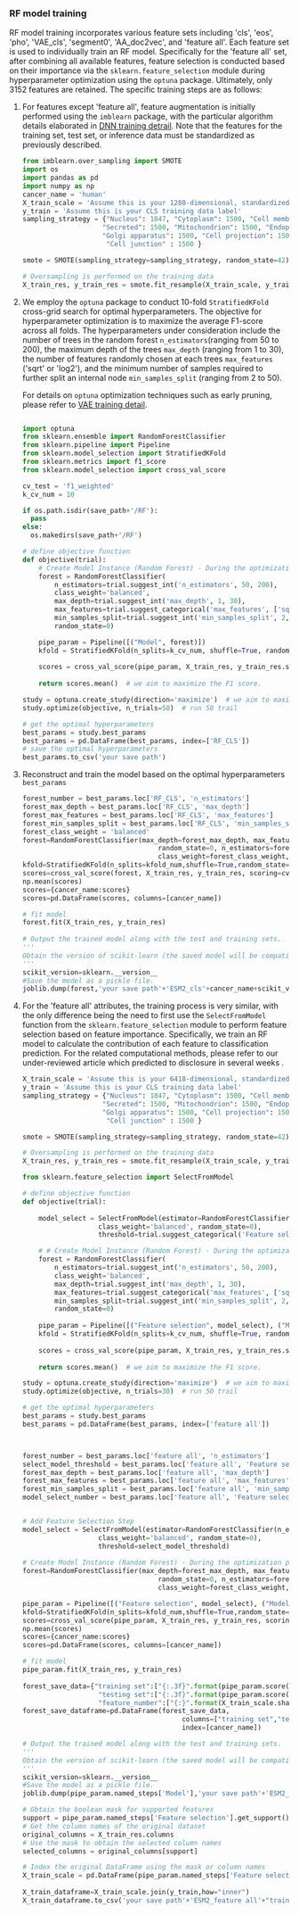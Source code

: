 ### RF model training

RF model training incorporates various feature sets including 'cls', 'eos', 'pho', 'VAE_cls', 'segment0', 'AA_doc2vec', and 'feature all'. Each feature set is used to individually train an RF model. Specifically for the 'feature all' set, after combining all available features, feature selection is conducted based on their importance via the `sklearn.feature_selection` module during hyperparameter optimization using the `optuna` package. Ultimately, only 3152 features are retained. The specific training steps are as follows:

1. For features except 'feature all', feature augmentation is initially performed using the `imblearn` package, with the particular algorithm details elaborated in [DNN training detrail](https://github.com/yujuan-zhang/feature-representation-for-LLMs/blob/main/Model/ESM2_feature_all/DNN_model_param/DNN%20MLP.md
   ). Note that the features for the training set, test set, or inference data must be standardized as previously described.

   ```python
   from imblearn.over_sampling import SMOTE
   import os
   import pandas as pd
   import numpy as np
   cancer_name = 'human'
   X_train_scale = 'Assume this is your 1280-dimensional, standardized CLS training data.'
   y_train = 'Assume this is your CLS training data label'
   sampling_strategy = {"Nucleus": 1847, "Cytoplasm": 1500, "Cell membrane": 1500,
                       "Secreted": 1500, "Mitochondrion": 1500, "Endoplasmic reticulum": 1500,
                       "Golgi apparatus": 1500, "Cell projection": 1500, "Lysosome" : 1500,
                        "Cell junction" : 1500 }
   
   smote = SMOTE(sampling_strategy=sampling_strategy, random_state=42)
   
   # Oversampling is performed on the training data 
   X_train_res, y_train_res = smote.fit_resample(X_train_scale, y_train)
   ```

2. We employ the `optuna` package to conduct 10-fold `StratifiedKFold` cross-grid search for optimal hyperparameters. The objective for hyperparameter optimization is to maximize the average F1-score across all folds. The hyperparameters under consideration include the number of trees in the random forest `n_estimators`(ranging from 50 to 200), the maximum depth of the trees `max_depth` (ranging from 1 to 30), the number of features randomly chosen at each trees `max_features` ('sqrt' or 'log2'), and the minimum number of samples required to further split an internal node `min_samples_split` (ranging from 2 to 50).

   For details on `optuna` optimization techniques such as early pruning, please refer to [VAE training detail](https://github.com/yujuan-zhang/feature-representation-for-LLMs/blob/main/Model/VAE%20model/Res_VAE%20training%20detail.md
   ).

   ```python
   
   import optuna
   from sklearn.ensemble import RandomForestClassifier
   from sklearn.pipeline import Pipeline
   from sklearn.model_selection import StratifiedKFold
   from sklearn.metrics import f1_score
   from sklearn.model_selection import cross_val_score
   
   cv_test = 'f1_weighted'
   k_cv_num = 10
   
   if os.path.isdir(save_path+'/RF'):
     pass
   else:
     os.makedirs(save_path+'/RF')
   
   # define objective function
   def objective(trial):
       # Create Model Instance (Random Forest) - During the optimization process
       forest = RandomForestClassifier(
           n_estimators=trial.suggest_int('n_estimators', 50, 200),
           class_weight='balanced',
           max_depth=trial.suggest_int('max_depth', 1, 30),
           max_features=trial.suggest_categorical('max_features', ['sqrt', 'log2']),
           min_samples_split=trial.suggest_int('min_samples_split', 2, 50),
           random_state=0)
   
       pipe_param = Pipeline([("Model", forest)])
       kfold = StratifiedKFold(n_splits=k_cv_num, shuffle=True, random_state=0)
       
       scores = cross_val_score(pipe_param, X_train_res, y_train_res.squeeze(), cv=kfold, scoring=cv_test, n_jobs=-1)
       
       return scores.mean()  # we aim to maximize the F1 score.
   
   study = optuna.create_study(direction='maximize')  # we aim to maximize the F1 score.
   study.optimize(objective, n_trials=50)  # run 50 trail
   
   # get the optimal hyperparameters 
   best_params = study.best_params
   best_params = pd.DataFrame(best_params, index=['RF_CLS'])
   # save the optimal hyperparameters
   best_params.to_csv('your save path')
   ```

3. Reconstruct and train the model based on the optimal hyperparameters `best_params`

   ```python
   forest_number = best_params.loc['RF_CLS', 'n_estimators']
   forest_max_depth = best_params.loc['RF_CLS', 'max_depth']
   forest_max_features = best_params.loc['RF_CLS', 'max_features']
   forest_min_samples_split = best_params.loc['RF_CLS', 'min_samples_split']
   forest_class_weight = 'balanced'
   forest=RandomForestClassifier(max_depth=forest_max_depth, max_features=forest_max_features,
                                     random_state=0, n_estimators=forest_number, 
                                     class_weight=forest_class_weight, min_samples_split=forest_min_samples_split)
   kfold=StratifiedKFold(n_splits=kfold_num,shuffle=True,random_state=0) # using StratifiedKFold 
   scores=cross_val_score(forest, X_train_res, y_train_res, scoring=cv_test, cv=kfold, n_jobs=-1) 
   np.mean(scores)
   scores={cancer_name:scores}
   scores=pd.DataFrame(scores, columns=[cancer_name])
   
   # fit model 
   forest.fit(X_train_res, y_train_res)
       
   # Output the trained model along with the test and training sets.
   '''
   Obtain the version of scikit-learn (the saved model will be compatible with this version of scikit-learn, and  the same applies when loading it later).
   '''
   scikit_version=sklearn.__version__ 
   #Save the model as a pickle file.
   joblib.dump(forest,'your save path'+'ESM2_cls'+cancer_name+scikit_version+".pkl")
   ```

   

4. For the 'feature all' attributes, the training process is very similar, with the only difference being the need to first use the `SelectFromModel` function from the `sklearn.feature_selection` module to perform feature selection based on feature importance. Specifically, we train an RF model to calculate the contribution of each feature to classification prediction. For the related computational methods, please refer to our under-reviewed article which predicted to disclosure in several weeks .

   ```python
   X_train_scale = 'Assume this is your 6418-dimensional, standardized all feature training data.'
   y_train = 'Assume this is your CLS training data label'
   sampling_strategy = {"Nucleus": 1847, "Cytoplasm": 1500, "Cell membrane": 1500,
                       "Secreted": 1500, "Mitochondrion": 1500, "Endoplasmic reticulum": 1500,
                       "Golgi apparatus": 1500, "Cell projection": 1500, "Lysosome" : 1500,
                        "Cell junction" : 1500 }
   
   smote = SMOTE(sampling_strategy=sampling_strategy, random_state=42)
   
   # Oversampling is performed on the training data 
   X_train_res, y_train_res = smote.fit_resample(X_train_scale, y_train) 
   
   from sklearn.feature_selection import SelectFromModel
   
   # define objective function
   def objective(trial):
       
       model_select = SelectFromModel(estimator=RandomForestClassifier(n_estimators=trial.suggest_int('Feature selection_n_estimators', 50, 200), 
                      class_weight='balanced', random_state=0), 
                      threshold=trial.suggest_categorical('Feature selection_threshold', [0, "median", "mean", "1.5*mean", "1.25*mean", "0.5*mean", "0.75*mean"]))
   
       # # Create Model Instance (Random Forest) - During the optimization process
       forest = RandomForestClassifier(
           n_estimators=trial.suggest_int('n_estimators', 50, 200),
           class_weight='balanced',
           max_depth=trial.suggest_int('max_depth', 1, 30),
           max_features=trial.suggest_categorical('max_features', ['sqrt', 'log2']),
           min_samples_split=trial.suggest_int('min_samples_split', 2, 50),
           random_state=0)
       
       pipe_param = Pipeline([("Feature selection", model_select), ("Model", forest)])
       kfold = StratifiedKFold(n_splits=k_cv_num, shuffle=True, random_state=0)
       
       scores = cross_val_score(pipe_param, X_train_res, y_train_res.squeeze(), cv=kfold, scoring=cv_test, n_jobs=-1)
       
       return scores.mean()  # we aim to maximize the F1 score.
   
   study = optuna.create_study(direction='maximize')  # we aim to maximize the F1 score.
   study.optimize(objective, n_trials=30)  # run 50 trail
   
   # get the optimal hyperparameters 
   best_params = study.best_params
   best_params = pd.DataFrame(best_params, index=['feature all'])
   
   
   
   forest_number = best_params.loc['feature all', 'n_estimators']
   select_model_threshold = best_params.loc['feature all', 'Feature selection_threshold']
   forest_max_depth = best_params.loc['feature all', 'max_depth']
   forest_max_features = best_params.loc['feature all', 'max_features']
   forest_min_samples_split = best_params.loc['feature all', 'min_samples_split']
   model_select_number = best_params.loc['feature all', 'Feature selection_n_estimators']
   
   
   # Add Feature Selection Step
   model_select = SelectFromModel(estimator=RandomForestClassifier(n_estimators=model_select_number, 
                      class_weight='balanced', random_state=0), 
                      threshold=select_model_threshold)
       
   # Create Model Instance (Random Forest) - During the optimization process
   forest=RandomForestClassifier(max_depth=forest_max_depth, max_features=forest_max_features,
                                     random_state=0, n_estimators=forest_number, 
                                     class_weight=forest_class_weight, min_samples_split=forest_min_samples_split)
   
   pipe_param = Pipeline([("Feature selection", model_select), ("Model", forest)])
   kfold=StratifiedKFold(n_splits=kfold_num,shuffle=True,random_state=0) # 分类用StratifiedKFold，回归用Kfold
   scores=cross_val_score(pipe_param, X_train_res, y_train_res, scoring=cv_test, cv=kfold, n_jobs=-1) 
   np.mean(scores)
   scores={cancer_name:scores}
   scores=pd.DataFrame(scores, columns=[cancer_name])
   
   # fit model
   pipe_param.fit(X_train_res, y_train_res)
       
   forest_save_data={"training set":["{:.3f}".format(pipe_param.score(X_train_scale,y_train))],
                      "testing set":["{:.3f}".format(pipe_param.score(X_test_scale,y_test))],
                      "feature_number":["{:}".format(X_train_scale.shape[1])]}
   forest_save_dataframe=pd.DataFrame(forest_save_data,
                                           columns=["training set","testing set","feature_number"],
                                           index=[cancer_name])
   
   # Output the trained model along with the test and training sets.
   '''
   Obtain the version of scikit-learn (the saved model will be compatible with this version of scikit-learn, and  the same applies when loading it later).
   '''
   scikit_version=sklearn.__version__ 
   #Save the model as a pickle file.
   joblib.dump(pipe_param.named_steps['Model'],'your save path'+'ESM2_feature all'+ prefix+cancer_name+scikit_version+".pkl")
   
   # Obtain the boolean mask for supported features
   support = pipe_param.named_steps['Feature selection'].get_support()
   # Get the column names of the original dataset
   original_columns = X_train_res.columns
   # Use the mask to obtain the selected column names
   selected_columns = original_columns[support]
   
   # Index the original DataFrame using the mask or column names 
   X_train_scale = pd.DataFrame(pipe_param.named_steps['Feature selection'].transform(X_train_scale), columns=selected_columns)
      
   X_train_dataframe=X_train_scale.join(y_train,how="inner")
   X_train_dataframe.to_csv('your save path'+'ESM2_feature all'+"train_"+" forest_train_dataframe.csv",index_label='ID')
   
   ```

   



